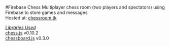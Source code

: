 #Firebase Chess
Multiplayer chess room (two players and spectators) using Firebase to store games and messages  
Hosted at: [chessroom.tk](http://chessroom.tk)  
  
<span style = 'text-decoration: underline'>*Libraries Used*</span>  
[chess.js](https://github.com/jhlywa/chess.js/blob/master/README.md) v0.10.2  
[chessboard.js](http://chessboardjs.com/) v0.3.0  
